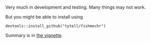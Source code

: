 Very much in development and testing. Many things may not work.

But you might be able to install using
```
devtools::install_github("tytell/fishmechr")
```

Summary is in [the vignette](https://tytell.github.io/fishmechr/articles/fishmechr.html).


